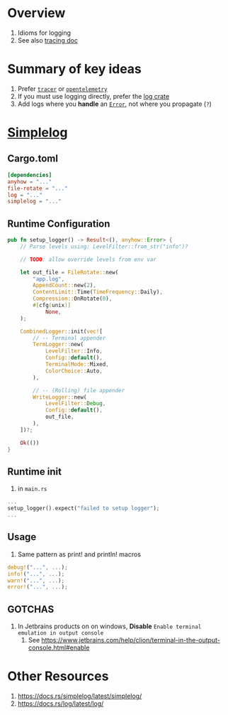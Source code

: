 # Overview

1. Idioms for logging
1. See also [tracing doc](./tracing.md)

# Summary of key ideas

1. Prefer [`tracer`](TODO) or [`opentelemetry`](TODO)
1. If you must use logging directly, prefer the [log crate](https://docs.rs/log/latest/log/)
1. Add logs where you **handle** an [`Error`](https://docs.rs/anyhow/latest/anyhow/struct.Error.html), not where you propagate (`?`)


# [Simplelog](https://docs.rs/simplelog/latest/simplelog/)

## Cargo.toml
```toml
[dependencies]
anyhow = "..."
file-rotate = "..."
log = "..."
simplelog = "..."
```

## Runtime Configuration
```rs
pub fn setup_logger() -> Result<(), anyhow::Error> {
    // Parse levels using: LevelFilter::from_str("info")?

    // TODO: allow override levels from env var

    let out_file = FileRotate::new(
        "app.log",
        AppendCount::new(2),
        ContentLimit::Time(TimeFrequency::Daily),
        Compression::OnRotate(0),
        #[cfg(unix)]
            None,
    );

    CombinedLogger::init(vec![
        // -- Terminal appender
        TermLogger::new(
            LevelFilter::Info,
            Config::default(),
            TerminalMode::Mixed,
            ColorChoice::Auto,
        ),

        // -- (Rolling) file appender
        WriteLogger::new(
            LevelFilter::Debug,
            Config::default(),
            out_file,
        ),
    ])?;

    Ok(())
}
```

## Runtime init
1. in `main.rs`
```rs
...
setup_logger().expect("failed to setup logger");
...
```


## Usage
1. Same pattern as print! and println! macros
```rs
debug!("...", ...);
info!("...", ...);
warn!("...", ...);
error!("...", ...);
```

## GOTCHAS
1. In Jetbrains products on on windows, **Disable** `Enable terminal emulation in output console`
    1. See https://www.jetbrains.com/help/clion/terminal-in-the-output-console.html#enable

# Other Resources
1. https://docs.rs/simplelog/latest/simplelog/
1. https://docs.rs/log/latest/log/
